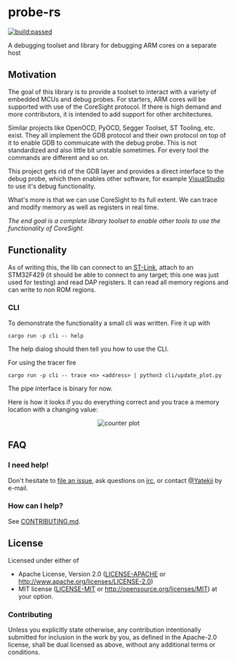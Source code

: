 # probe-rs
<a href="https://travis-ci.com/Yatekii/probe-rs">
    <img src="https://travis-ci.com/Yatekii/probe-rs.svg?branch=master" alt="build:passed">
</a>

A debugging toolset and library for debugging ARM cores on a separate host

## Motivation

The goal of this library is to provide a toolset to interact with a variety of embedded MCUs and debug probes.
For starters, ARM cores will be supported with use of the CoreSight protocol.
If there is high demand and more contributors, it is intended to add support for other architectures.

Similar projects like OpenOCD, PyOCD, Segger Toolset, ST Tooling, etc. exist.
They all implement the GDB protocol and their own protocol on top of it to enable GDB to commuicate with the debug probe.
This is not standardized and also little bit unstable sometimes. For every tool the commands are different and so on.

This project gets rid of the GDB layer and provides a direct interface to the debug probe,
which then enables other software, for example [VisualStudio](https://code.visualstudio.com/blogs/2018/08/07/debug-adapter-protocol-website) to use it's debug functionality.

What's more is that we can use CoreSight to its full extent. We can trace and modify memory as well as registers in real time.

*The end goal is a complete library toolset to enable other tools to use the functionality of CoreSight.*

## Functionality

As of writing this, the lib can connect to an [ST-Link](https://www.st.com/en/development-tools/st-link-v2.html), attach to an STM32F429 (it should be able to connect to any target; this one was just used for testing) and read DAP registers.
It can read all memory regions and can write to non ROM regions.

### CLI

To demonstrate the functionality a small cli was written.
Fire it up with

```
cargo run -p cli -- help
```

The help dialog should then tell you how to use the CLI.

For using the tracer fire

```
cargo run -p cli -- trace <n> <address> | python3 cli/update_plot.py
```

The pipe interface is binary for now.

Here is how it looks if you do everything correct and you trace a memory location with a changing value:

<p align="center">
    <img src="https://github.com/Yatekii/probe-rs/blob/master/doc/img/counter.png" alt="counter plot">
</p>

## FAQ

### I need help!

Don't hesitate to [file an issue](https://github.com/Yatekii/probe-rs/issues/new), ask questions on [irc](irc://irc.mozilla.com#rust-embedded), or contact [@Yatekii](https://github.com/Yatekii) by e-mail.

### How can I help?

See [CONTRIBUTING.md](https://github.com/Yatekii/probe-rs/blob/master/CONTRIBUTING.md).

## License

Licensed under either of

 * Apache License, Version 2.0 ([LICENSE-APACHE](LICENSE-APACHE) or
   http://www.apache.org/licenses/LICENSE-2.0)
 * MIT license ([LICENSE-MIT](LICENSE-MIT) or
   http://opensource.org/licenses/MIT) at your option.

### Contributing

Unless you explicitly state otherwise, any contribution intentionally submitted
for inclusion in the work by you, as defined in the Apache-2.0 license, shall
be dual licensed as above, without any additional terms or conditions.
